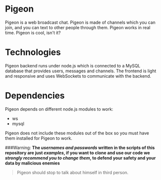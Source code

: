 # Pigeon
Pigeon is a web broadcast chat. Pigeon is made of channels which you can join, and you can text to other people through them. Pigeon works in real time. Pigeon is cool, isn't it?

# Technologies
Pigeon backend runs under node.js which is connected to a MySQL database that provides users, messages and channels.
The frontend is light and responsive and uses WebSockets to communicate with the backend.

# Dependencies
Pigeon depends on different node.js modules to work:
* ws
* mysql

Pigeon does not include these modules out of the box so you must have them installed for Pigeon to work.

###Warning:
**The _usernames and passwords_ written in the scripts of this repository are just _examples_, if you want to clone and use our code we _strongly recommend you to change them_, to defend your safety and your data by malicious enemies**

> Pigeon should stop to talk about himself in third person.
